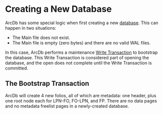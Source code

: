 # Creating a New Database

ArcDb has some special logic when first creating a new [database](./file-formats/database.md). This can happen in two situations:
- The Main file does not exist.
- The Main file is empty (zero bytes) and there are no valid WAL files.

In this case, ArcDb performs a maintenance [Write Transaction](./transactions.md) to bootstrap the database. This Write Transaction is considered part of opening the database, and the open does not complete until the Write Transaction is committed.

## The Bootstrap Transaction

ArcDb will create 4 new folios, all of which are metadata: one header, plus one root node each for LPN-FO, FO-LPN, and FP. There are no data pages and no metadata freelist pages in a newly-created database.

